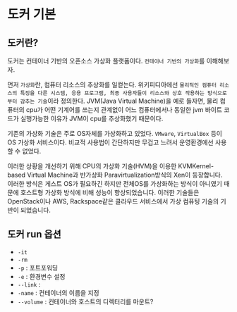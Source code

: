 # 도커 기본

## 도커란?
도커는 컨테이너 기반의 오픈소스 가상화 플랫폼이다. `컨테이너 기반의 가상화`를 이해해보자.

먼저 `가상화`란, 컴퓨터 리소스의 추상화를 일컫는다. 위키피디아에선 `물리적인 컴퓨터 리소스의 특징을 다른 시스템, 응용 프로그램, 최종 사용자들이 리소스와 상호 작용하는 방식으로부터 감추는 기술`이라 정의한다. JVM(Java Virtual Machine)을 예로 들자면, 물리 컴퓨터의 cpu가 어떤 기계어를 쓰는지 관계없이 어느 컴퓨터에서나 동일한 jvm 바이트 코드가 실행가능한 이유가 JVM이 cpu를 추상화했기 때문이다.
> 


기존의 가상화 기술은 주로 OS자체를 가상화하고 있었다. `VMware`, `VirtualBox` 등이 OS 가상화 서비스이다.
비교적 사용법이 간단하지만 무겁고 느려서 운영환경에선 사용할 수 없었다.

이러한 상황을 개선하기 위해 CPU의 가상화 기술(HVM)을 이용한 KVMKernel-based Virtual Machine과 반가상화 Paravirtualization방식의 Xen이 등장합니다. 이러한 방식은 게스트 OS가 필요하긴 하지만 전체OS를 가상화하는 방식이 아니였기 때문에 호스트형 가상화 방식에 비해 성능이 향상되었습니다. 이러한 기술들은 OpenStack이나 AWS, Rackspace같은 클라우드 서비스에서 가상 컴퓨팅 기술의 기반이 되었습니다.


## 도커 run 옵션
- `-it`
- `-rm`
- `-p` : 포트포워딩
- `-e` : 환경변수 설정
- `--link` : 
- `-name` : 컨테이너의 이름을 지정
- `--volume` : 컨테이너와 호스트의 디렉터리를 마운트?
